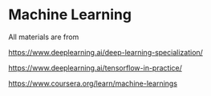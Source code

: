 # Machine Learning

All materials are from

https://www.deeplearning.ai/deep-learning-specialization/

https://www.deeplearning.ai/tensorflow-in-practice/

https://www.coursera.org/learn/machine-learnings

